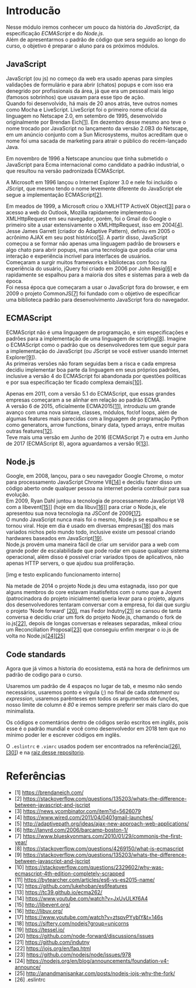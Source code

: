 # Introducão

Nesse módulo iremos conhecer um pouco da história do *JavaScript*, da especificação *ECMAScript*  e do *Node.js*. <br />
Além de apresentarmos o padrão de código que sera seguido ao longo do curso, o objetivo é preparar o aluno para os próximos módulos.

<a id="introduction-javascript"></a>
## JavaScript

JavaScript (ou js) no começo da web era usado apenas para simples validações de formulário e para abrir (chatos) popups e com isso era denegrido por profissionais da área, já que era um pessoal mais leigo (famosos sobrinhos) que usavam para esse tipo de ação. <br />
Quando foi desenvolvido, há mais de 20 anos atrás, teve outros nomes como Mocha e LiveScript. LiveScript foi o primeiro nome oficial da linguagem no Netscape 2.0, em setembro de 1995, desenvolvido originalmente por Brendan Eich[[1]](#ref-1).
Em dezembro desse mesmo ano teve o nome trocado por JavaScript no lançamento da versão 2.0B3 do Netscape, em um anúncio conjunto com a Sun Microsystems, muitos acreditam que o nome foi uma sacada de marketing para atrair o público do recém-lançado Java.

Em novembro de 1996 a Netscape anunciou que tinha submetido o JavaScript para Ecma internacional como candidato a padrão industrial, o que resultou na versão padronizada ECMAScript.

A Microsoft em 1996 lançou o Internet Explorer 3.0 e nele foi incluído o JScript, que mesmo tendo o nome levemente diferente do JavaScript ele segue a implementação ECMAScript[[2]](#ref-2).

Em meados de 1999, a Microsoft criou o XMLHTTP ActiveX Object[[3]](#ref-3) para o acesso a web do Outlook, Mozilla rapidamente implementou o XMLHttpRequest em seu navegador, porém, foi o Gmail do Google o primeiro site a usar extensivamente o XMLHttpRequest, isso em 2004[[4]](#ref-4).<br />
Jesse James Garrett (criador do Adaptive Pattern), definiu em 2005 o acrônimo AJAX em seu post histórico[[5]](#ref-5). A partir disso, JavaScript começou a se formar não apenas uma linguagem padrão de browsers e algo chato para abrir popups, mas uma tecnologia que podia criar uma interação e experiência incrível para interfaces de usuários. <br />
Começaram a surgir muitos frameworks e bibliotecas com foco na experiência do usuário, jQuery foi criado em 2006 por John Resig[[6]](#ref-6) e rapidamente se espalhou para a maioria dos sites e sistemas para a web da época. <br />
Foi nessa época que começaram a usar o JavaScript fora do browser, e em 2009 o projeto CommonJS[[7]](#ref-7) foi fundado com o objetivo de especificar uma biblioteca padrão para desenvolvimento JavaScript fora do navegador.

<a id="introduction-ecmascript"></a>
## ECMAScript

ECMAScript não é uma linguagem de programação, e sim especificações e padrões para a implementação de uma linguagem de scripting[[8]](#ref-8). Imagine o ECMAScript como o padrão que os desenvolvedores tem que seguir para a implementação do JavaScript (ou JScript se você estiver usando Internet Explorer[[9]](#ref-9)).<br />
As primeiras versões não foram seguidas bem a risca e cada empresa decidiu implementar boa parte da linguagem em seus próprios padrões, inclusive a versão 4 do ECMAScript foi abandonada por questões políticas e por sua especificação ter ficado complexa demais[[10]](#ref-10).

Apenas em 2011, com a versão 5.1 do ECMAScript, que essas grandes empresas começaram a se alinhar em relação ao padrão ECMA.<br />
A versão 6 de 2015, oficialmente ECMA2015[[11]](#ref-11), introduziu um grande avanço com uma nova sintaxe, classes, módulos, for/of loops, além de algumas features mais parecidas com a linguagem de programação Python como generators, arrow functions, binary data, typed arrays, entre muitas outras features[[12]](#ref-12). <br />
Teve mais uma versão em Junho de 2016 (ECMAScript 7) e outra em Junho de 2017 (ECMAScript 8), agora aguardamos a versão 9[[13]](#ref-13).

<a id='introduction-nodejs'></a>
## Node.js

Google, em 2008, lançou, para o seu navegador Google Chrome, o motor para processamento JavaScript Chrome V8[[14]](#ref-14) e decidiu fazer disso um código aberto onde qualquer pessoa na internet poderia contribuir para sua evolução.<br />
Em 2009, Ryan Dahl juntou a tecnologia de processamento JavaScript V8 com a libevent[[15]](#ref-15)] (hoje em dia libuv[[16]](#ref-16)] para criar o Node.js, ele apresentou sua nova tecnologia na JSConf de 2009[[17]](#ref-17).<br />
O mundo JavaScript nunca mais foi o mesmo, Node.js se espalhou e se tornou viral. Hoje em dia é usado em diversas empresas[[18]](#ref-18) dos mais variados nichos pelo mundo todo, inclusive existe um pessoal criando hardwares baseados em JavaScript[[19]](#ref-19).<br />
Node.js provém uma maneira fácil de criar um servidor para a web com grande poder de escalabilidade que pode rodar em quase qualquer sistema operacional, além disso é possível criar variados tipos de aplicativos, não apenas HTTP servers, o que ajudou sua proliferação.

[img e testo explicando funcionamento interno]

Na metade de 2014 o projeto Node.js deu uma estagnada, isso por que alguns membros do core estavam insatisfeitos com o rumo que a Joyent (patrocinadora do projeto inicialmente) queria levar para o projeto, alguns dos desenvolvedores tentaram conversar com a empresa, foi dai que surgiu o projeto 'Node forward' [[20]](#ref-20), mas Fedor Indutny[[21]](#ref-21) se cansou de tanta conversa e decidiu criar um fork do projeto Node.js, chamando o fork de io.js[[22]](#ref-22), depois de longas conversas e releases separadas, mikeal criou um Reconciliation Proposal[[23]](#ref-23) que conseguiu enfim mergear o io.js de volta no Node.js[[24]](#ref-24)[[25]](#ref-25)

<a id='introduction-codestandards'></a>
## Code standards
Agora que já vimos a historia do ecosistema, está na hora de definirmos um padrão de codigo para o curso.

Usaremos um padrão de 4 espaços no lugar de tab, e mesmo não sendo necessários, usaremos ponto e vírgula (*;*) no final de cada *statement* ou *expression*, usaremos parênteses em todos os argumentos de funções, nosso limite de column é *80* e iremos sempre preferir ser mais claro do que minimalista.

Os códigos e comentários dentro de códigos serão escritos em *inglês*, pois esse é o padrão mundial e você como desenvolvedor em 2018 tem que no mínimo poder ler e escrever códigos em inglês.

O `.eslintrc` e `.vimrc` usados podem ser encontrados na referência([[26]](#ref-26), [[30]](#ref-30)) e na [raiz desse repositorio](#ref-26).

# Referências

<a id='ref-1'></a>
- [1] https://brendaneich.com/
<a id='ref-2'></a>
- [2] https://stackoverflow.com/questions/135203/whats-the-difference-between-javascript-and-jscript
<a id='ref-3'></a>
- [3] https://news.ycombinator.com/item?id=5626079
<a id='ref-4'></a>
- [4] https://www.wired.com/2011/04/0401gmail-launches/
<a id='ref-5'></a>
- [5] http://adaptivepath.org/ideas/ajax-new-approach-web-applications/
<a id='ref-6'></a>
- [6] http://lanyrd.com/2006/barcamp-boston-1/
<a id='ref-7'></a>
- [7] https://www.blueskyonmars.com/2010/01/29/commonjs-the-first-year/
<a id='ref-8'></a>
- [8] https://stackoverflow.com/questions/4269150/what-is-ecmascript
<a id='ref-9'></a>
- [9] https://stackoverflow.com/questions/135203/whats-the-difference-between-javascript-and-jscript
<a id='ref-10'></a>
- [10] https://stackoverflow.com/questions/2329602/why-was-ecmascript-4th-edition-completely-scrapped
<a id='ref-11'></a>
- [11] https://bytearcher.com/articles/es6-vs-es2015-name/
<a id='ref-12'></a>
- [12] https://github.com/lukehoban/es6features
<a id='ref-13'></a>
- [13] https://tc39.github.io/ecma262/
<a id='ref-14'></a>
- [14] https://www.youtube.com/watch?v=JxUvULKf6A4
<a id='ref-15'></a>
- [15] http://libevent.org/
<a id='ref-16'></a>
- [16] http://libuv.org/
<a id='ref-17'></a>
- [17] https://www.youtube.com/watch?v=ztspvPYybIY&t=146s
<a id='ref-18'></a>
- [18] https://siftery.com/nodejs?group=unicorns
<a id='ref-19'></a>
- [19] https://tessel.io/
<a id='ref-20'></a>
- [20] https://github.com/node-forward/discussions/issues
<a id='ref-21'></a>
- [21] https://github.com/indutny
<a id='ref-22'></a>
- [22] https://iojs.org/en/faq.html
<a id='ref-23'></a>
- [23] https://github.com/nodejs/node/issues/978
<a id='ref-24'></a>
- [24] https://nodejs.org/en/blog/announcements/foundation-v4-announce/
<a id='ref-25'></a>
- [25] http://anandmanisankar.com/posts/nodejs-iojs-why-the-fork/
<a id='ref-26'></a>
- [26] .eslintrc
